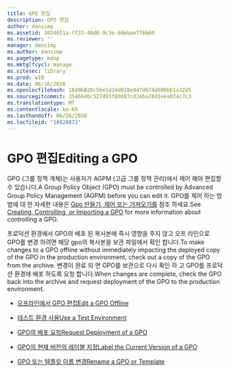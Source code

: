 ```yaml
---
title: GPO 편집
description: GPO 편집
author: dansimp
ms.assetid: 3024051a-ff33-46d0-9c3e-68ebae7f6b60
ms.reviewer: ''
manager: dansimp
ms.author: dansimp
ms.pagetype: mdop
ms.mktglfcycl: manage
ms.sitesec: library
ms.prod: w10
ms.date: 06/16/2016
ms.openlocfilehash: 1849b020c5be1d24d018e947d674d606bb1a32d5
ms.sourcegitcommit: 354664bc527d93f80687cd2eba70d1eea024c7c3
ms.translationtype: MT
ms.contentlocale: ko-KR
ms.lasthandoff: 06/26/2020
ms.locfileid: "10820873"
---
```

# <span data-ttu-id="36314-103">GPO 편집</span><span class="sxs-lookup"><span data-stu-id="36314-103">Editing a GPO</span></span>


<span data-ttu-id="36314-104">GPO (그룹 정책 개체)는 사용자가 AGPM (고급 그룹 정책 관리)에서 제어 해야 편집할 수 있습니다.</span><span class="sxs-lookup"><span data-stu-id="36314-104">A Group Policy Object (GPO) must be controlled by Advanced Group Policy Management (AGPM) before you can edit it.</span></span> <span data-ttu-id="36314-105">GPO를 제어 하는 방법에 대 한 자세한 내용은 [Gpo 만들기, 제어 또는 가져오기를](creating-controlling-or-importing-a-gpo-agpm30ops.md) 참조 하세요.</span><span class="sxs-lookup"><span data-stu-id="36314-105">See [Creating, Controlling, or Importing a GPO](creating-controlling-or-importing-a-gpo-agpm30ops.md) for more information about controlling a GPO.</span></span>

<span data-ttu-id="36314-106">프로덕션 환경에서 GPO의 배포 된 복사본에 즉시 영향을 주지 않고 오프 라인으로 GPO를 변경 하려면 해당 gpo의 복사본을 보관 파일에서 확인 합니다.</span><span class="sxs-lookup"><span data-stu-id="36314-106">To make changes to a GPO offline without immediately impacting the deployed copy of the GPO in the production environment, check out a copy of the GPO from the archive.</span></span> <span data-ttu-id="36314-107">변경이 완료 되 면 GPO를 보관으로 다시 확인 하 고 GPO를 프로덕션 환경에 배포 하도록 요청 합니다.</span><span class="sxs-lookup"><span data-stu-id="36314-107">When changes are complete, check the GPO back into the archive and request deployment of the GPO to the production environment.</span></span>

-   [<span data-ttu-id="36314-108">오프라인에서 GPO 편집</span><span class="sxs-lookup"><span data-stu-id="36314-108">Edit a GPO Offline</span></span>](edit-a-gpo-offline-agpm30ops.md)

-   [<span data-ttu-id="36314-109">테스트 환경 사용</span><span class="sxs-lookup"><span data-stu-id="36314-109">Use a Test Environment</span></span>](use-a-test-environment-agpm30ops.md)

-   [<span data-ttu-id="36314-110">GPO의 배포 요청</span><span class="sxs-lookup"><span data-stu-id="36314-110">Request Deployment of a GPO</span></span>](request-deployment-of-a-gpo-agpm30ops.md)

-   [<span data-ttu-id="36314-111">GPO의 현재 버전의 레이블 지정</span><span class="sxs-lookup"><span data-stu-id="36314-111">Label the Current Version of a GPO</span></span>](label-the-current-version-of-a-gpo-agpm30ops.md)

-   [<span data-ttu-id="36314-112">GPO 또는 템플릿 이름 변경</span><span class="sxs-lookup"><span data-stu-id="36314-112">Rename a GPO or Template</span></span>](rename-a-gpo-or-template-agpm30ops.md)

 

 





